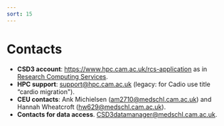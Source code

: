 ```yaml
---
sort: 15
---
```


# Contacts

- **CSD3 account**: <https://www.hpc.cam.ac.uk/rcs-application> as in [Research Computing Services](https://www.csd3.cam.ac.uk/).
- **HPC support**: <support@hpc.cam.ac.uk> (legacy: for Cadio use title “cardio migration").
- **CEU contacts**: Ank Michielsen (<am2710@medschl.cam.ac.uk>) and Hannah Wheatcroft (<hw629@medschl.cam.ac.uk>).
- **Contacts for data access**. <CSD3datamanager@medschl.cam.ac.uk>.
